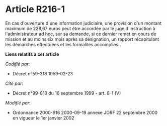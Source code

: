 # Article R216-1

En cas d'ouverture d'une information judiciaire, une provision d'un montant maximum de 228,67 euros peut être accordée par le
juge d'instruction à l'administrateur ad hoc, sur sa demande, si ce dernier remet en cours de mission et au moins six mois
après sa désignation, un rapport récapitulant les démarches effectuées et les formalités accomplies.

**Liens relatifs à cet article**

_Codifié par_:

  - Décret n°59-318 1959-02-23

_Cité par_:

  - Décret n°99-818 du 16 septembre 1999 - art. 8-1 (V)

_Modifié par_:

  - Ordonnance 2000-916 2000-09-19 annexe JORF 22 septembre 2000 en vigueur le 1er janvier 2002
